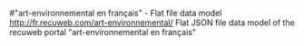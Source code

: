#"art-environnemental en français" - Flat file data model
http://fr.recuweb.com/art-environnemental/
Flat JSON file data model of the recuweb portal "art-environnemental en français"
